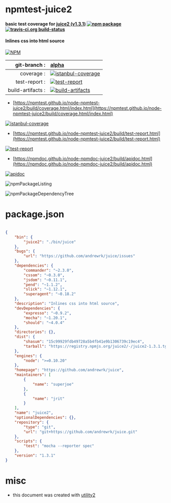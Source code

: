 # npmtest-juice2

#### basic test coverage for  [juice2 (v1.3.1)](https://github.com/andrewrk/juice)  [![npm package](https://img.shields.io/npm/v/npmtest-juice2.svg?style=flat-square)](https://www.npmjs.org/package/npmtest-juice2) [![travis-ci.org build-status](https://api.travis-ci.org/npmtest/node-npmtest-juice2.svg)](https://travis-ci.org/npmtest/node-npmtest-juice2)

#### Inlines css into html source

[![NPM](https://nodei.co/npm/juice2.png?downloads=true&downloadRank=true&stars=true)](https://www.npmjs.com/package/juice2)

| git-branch : | [alpha](https://github.com/npmtest/node-npmtest-juice2/tree/alpha)|
|--:|:--|
| coverage : | [![istanbul-coverage](https://npmtest.github.io/node-npmtest-juice2/build/coverage.badge.svg)](https://npmtest.github.io/node-npmtest-juice2/build/coverage.html/index.html)|
| test-report : | [![test-report](https://npmtest.github.io/node-npmtest-juice2/build/test-report.badge.svg)](https://npmtest.github.io/node-npmtest-juice2/build/test-report.html)|
| build-artifacts : | [![build-artifacts](https://npmtest.github.io/node-npmtest-juice2/glyphicons_144_folder_open.png)](https://github.com/npmtest/node-npmtest-juice2/tree/gh-pages/build)|

- [https://npmtest.github.io/node-npmtest-juice2/build/coverage.html/index.html](https://npmtest.github.io/node-npmtest-juice2/build/coverage.html/index.html)

[![istanbul-coverage](https://npmtest.github.io/node-npmtest-juice2/build/screenCapture.buildCi.browser.%252Ftmp%252Fbuild%252Fcoverage.lib.html.png)](https://npmtest.github.io/node-npmtest-juice2/build/coverage.html/index.html)

- [https://npmtest.github.io/node-npmtest-juice2/build/test-report.html](https://npmtest.github.io/node-npmtest-juice2/build/test-report.html)

[![test-report](https://npmtest.github.io/node-npmtest-juice2/build/screenCapture.buildCi.browser.%252Ftmp%252Fbuild%252Ftest-report.html.png)](https://npmtest.github.io/node-npmtest-juice2/build/test-report.html)

- [https://npmdoc.github.io/node-npmdoc-juice2/build/apidoc.html](https://npmdoc.github.io/node-npmdoc-juice2/build/apidoc.html)

[![apidoc](https://npmdoc.github.io/node-npmdoc-juice2/build/screenCapture.buildCi.browser.%252Ftmp%252Fbuild%252Fapidoc.html.png)](https://npmdoc.github.io/node-npmdoc-juice2/build/apidoc.html)

![npmPackageListing](https://npmtest.github.io/node-npmtest-juice2/build/screenCapture.npmPackageListing.svg)

![npmPackageDependencyTree](https://npmtest.github.io/node-npmtest-juice2/build/screenCapture.npmPackageDependencyTree.svg)



# package.json

```json

{
    "bin": {
        "juice2": "./bin/juice"
    },
    "bugs": {
        "url": "https://github.com/andrewrk/juice/issues"
    },
    "dependencies": {
        "commander": "~2.3.0",
        "cssom": "~0.3.0",
        "jsdom": "~0.11.1",
        "pend": "~1.1.2",
        "slick": "~1.12.1",
        "superagent": "~0.18.2"
    },
    "description": "Inlines css into html source",
    "devDependencies": {
        "expresso": "~0.9.2",
        "mocha": "~1.20.1",
        "should": "~4.0.4"
    },
    "directories": {},
    "dist": {
        "shasum": "15c99929fdb49728a5b4fb41e9b1306739c19ec4",
        "tarball": "https://registry.npmjs.org/juice2/-/juice2-1.3.1.tgz"
    },
    "engines": {
        "node": ">=0.10.20"
    },
    "homepage": "https://github.com/andrewrk/juice",
    "maintainers": [
        {
            "name": "superjoe"
        },
        {
            "name": "jrit"
        }
    ],
    "name": "juice2",
    "optionalDependencies": {},
    "repository": {
        "type": "git",
        "url": "git+https://github.com/andrewrk/juice.git"
    },
    "scripts": {
        "test": "mocha --reporter spec"
    },
    "version": "1.3.1"
}
```



# misc
- this document was created with [utility2](https://github.com/kaizhu256/node-utility2)
